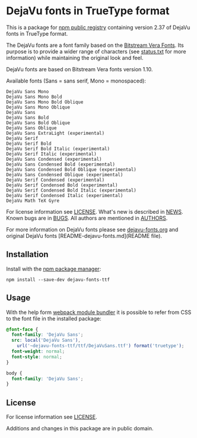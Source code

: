 # DejaVu fonts in TrueType format

This is a package for [npm public registry](https://www.npmjs.com/) containing
version 2.37 of DejaVu fonts in TrueType format.

The DejaVu fonts are a font family based on the
[Bitstream Vera Fonts](http://gnome.org/fonts/).
Its purpose is to provide a wider range of characters
(see [status.txt](status.txt) for more information)
while maintaining the original look and feel.

DejaVu fonts are based on Bitstream Vera fonts version 1.10.

Available fonts (Sans = sans serif, Mono = monospaced):

```
DejaVu Sans Mono
DejaVu Sans Mono Bold
DejaVu Sans Mono Bold Oblique
DejaVu Sans Mono Oblique
DejaVu Sans
DejaVu Sans Bold
DejaVu Sans Bold Oblique
DejaVu Sans Oblique
DejaVu Sans ExtraLight (experimental)
DejaVu Serif
DejaVu Serif Bold
DejaVu Serif Bold Italic (experimental)
DejaVu Serif Italic (experimental)
DejaVu Sans Condensed (experimental)
DejaVu Sans Condensed Bold (experimental)
DejaVu Sans Condensed Bold Oblique (experimental)
DejaVu Sans Condensed Oblique (experimental)
DejaVu Serif Condensed (experimental)
DejaVu Serif Condensed Bold (experimental)
DejaVu Serif Condensed Bold Italic (experimental)
DejaVu Serif Condensed Italic (experimental)
DejaVu Math TeX Gyre
```

For license information see [LICENSE](LICENSE). What's new is described
in [NEWS](NEWS). Known bugs are in [BUGS](BUGS). All authors are mentioned
in [AUTHORS](AUTHORS).

For more information on DejaVu fonts please see
[dejavu-fonts.org](http://dejavu-fonts.org) and original DejaVu fonts [README-dejavu-fonts.md](README file).


## Installation

Install with the [npm package manager](https://github.com/npm/npm):

```
npm install --save-dev dejavu-fonts-ttf
```


## Usage

With the help form [webpack module bundler](http://webpack.github.io)
it is possible to refer from CSS to the font file in the installed package:

```css
@font-face {
  font-family: 'DejaVu Sans';
  src: local('DejaVu Sans'),
    url('~dejavu-fonts-ttf/ttf/DejaVuSans.ttf') format('truetype');
  font-weight: normal;
  font-style: normal;
}

body {
  font-family: 'DejaVu Sans';
}
```


## License

For license information see [LICENSE](LICENSE).

Additions and changes in this package are in public domain.
